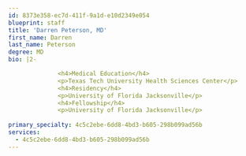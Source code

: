 ```yaml
---
id: 8373e358-ec7d-411f-9a1d-e10d2349e054
blueprint: staff
title: 'Darren Peterson, MD'
first_name: Darren
last_name: Peterson
degree: MD
bio: |2-

              <h4>Medical Education</h4>
              <p>Texas Tech University Health Sciences Center</p>
              <h4>Residency</h4>
              <p>University of Florida Jacksonville</p>
              <h4>Fellowship</h4>
              <p>University of Florida Jacksonville</p>
          
primary_specialty: 4c5c2ebe-6dd8-4bd3-b605-298b099ad56b
services:
  - 4c5c2ebe-6dd8-4bd3-b605-298b099ad56b
---
```

